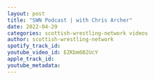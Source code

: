 ```yaml
---
layout: post
title: "SWN Podcast | with Chris Archer"
date: 2022-04-29
categories: scottish-wrestling-network videos
author: scottish-wrestling-network
spotify_track_id: 
youtube_video_id: EZKbm6B2UcY
apple_track_id: 
youtube_metadata: 
---
```

